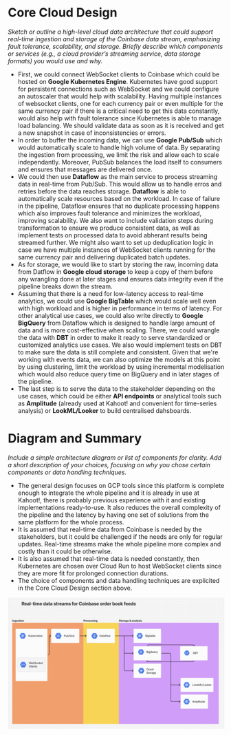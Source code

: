 # Core Cloud Design

*Sketch or outline a high-level cloud data architecture that could support real-time ingestion and storage of the Coinbase data stream, emphasizing fault tolerance, scalability, and storage.
Briefly describe which components or services (e.g., a cloud provider’s streaming service, data storage formats) you would use and why.*

- First, we could connect WebSocket clients to Coinbase which could be hosted on **Google Kubernetes Engine**. Kubernetes have good support for persistent connections such as WebSocket and we could configure an autoscaler that would help with scalability. Having multiple instances of websocket clients, one for each currency pair or even multiple for the same currency pair if there is a critical need to get this data constantly, would also help with fault tolerance since Kubernetes is able to manage load balancing. We should validate data as soon as it is received and get a new snapshot in case of inconsistencies or errors.
- In order to buffer the incoming data, we can use **Google Pub/Sub** which would automatically scale to handle high volume of data. By separating the ingestion from processing, we limit the risk and allow each to scale independantly. Moreover, PubSub balances the load itself to consumers and ensures that messages are delivered once.
- We could then use **Dataflow** as the main service to process streaming data in real-time from Pub/Sub. This would allow us to handle erros and retries before the data reaches storage. **Dataflow** is able to automatically scale resources based on the workload. In case of failure in the pipeline, Dataflow ensures that no duplicate processing happens which also improves fault tolerance and minimizes the workload, improving scalability. We also want to include validation steps during transformation to ensure we produce consistent data, as well as implement tests on processed data to avoid abherant results being streamed further. We might also want to set up deduplication logic in case we have multiple instances of WebSocket clients running for the same currency pair and delivering duplicated batch updates.
- As for storage, we would like to start by storing the raw, incoming data from Datflow in **Google cloud storage** to keep a copy of them before any wrangling done at later stages and ensures data integrity even if the pipeline breaks down the stream.
- Assuming that there is a need for low-latency access to real-time analytics, we could use **Google BigTable** which would scale well even with high workload and is higher in performance in terms of latency. For other analytical use cases, we could also write directly to **Google BigQuery** from Dataflow which is designed to handle large amount of data and is more cost-effective when scaling. There, we could wrangle the data with **DBT** in order to make it ready to serve standardized or customized analytics use cases. We also would implement tests on DBT to make sure the data is still complete and consistent. Given that we're working with events data, we can also optimize the models at this point by using clustering, limit the workload by using incremental modelisation which would also reduce query time on BigQuery and in later stages of the pipeline.
- The last step is to serve the data to the stakeholder depending on the use cases, which could be either **API endpoints** or analytical tools such as **Amplitude** (already used at Kahoot! and convenient for time-series analysis) or **LookML/Looker** to build centralised dahsboards.


# Diagram and Summary

*Include a simple architecture diagram or list of components for clarity.
Add a short description of your choices, focusing on why you chose certain components or data handling techniques.*

- The general design focuses on GCP tools since this platform is complete enough to integrate the whole pipeline and it is already in use at Kahoot!, there is probably previous experience with it and existing implementations ready-to-use. It also reduces the overall complexity of the pipeline and the latency by having one set of solutions from the same platform for the whole process.
- It is assumed that real-time data from Coinbase is needed by the stakeholders, but it could be challenged if the needs are only for regular updates. Real-time streams make the whole pipeline more complex and costly than it could be otherwise.
- It is also assumed that real-time data is needed constantly, then Kubernetes are chosen over Cloud Run to host WebSocket clients since they are more fit for prolonged connection durations.
- The choice of components and data handling techniques are explicited in the Core Cloud Design section above.


![alt text](image-1.png)